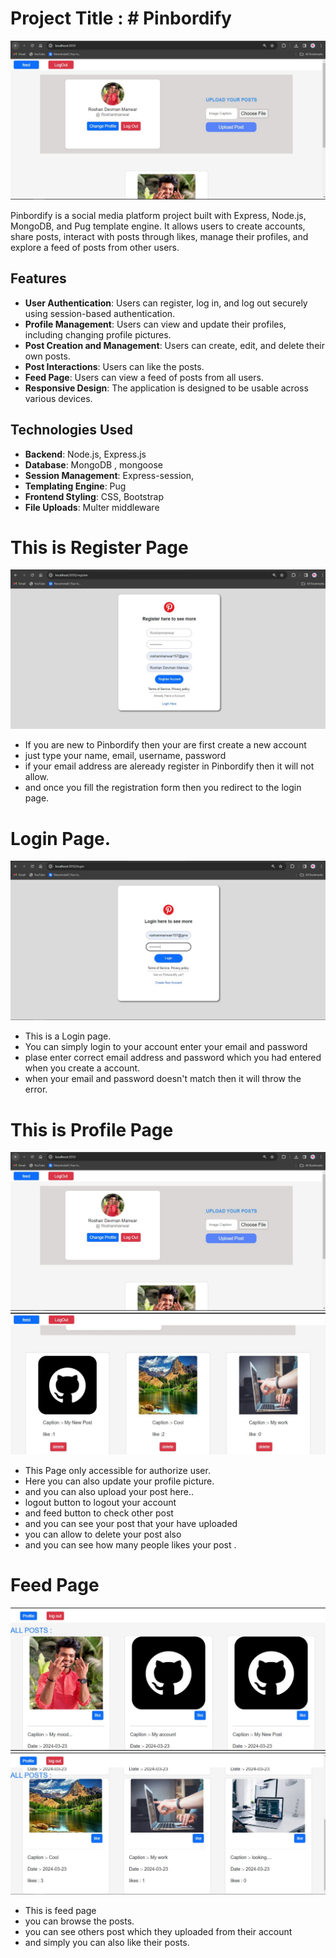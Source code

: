 # Project Title  : # Pinbordify
<img src="https://github.com/Roshanmanwar/Pinboardify/blob/main/Screenshots/profile.JPG"/>

Pinbordify is a social media platform project built with Express, Node.js, MongoDB, and Pug template engine. It allows users to create accounts, share posts, interact with posts through likes, manage their profiles, and explore a feed of posts from other users.

## Features

- **User Authentication**: Users can register, log in, and log out securely using session-based authentication.
- **Profile Management**: Users can view and update their profiles, including changing profile pictures.
- **Post Creation and Management**: Users can create, edit, and delete their own posts.
- **Post Interactions**: Users can like  the posts.
- **Feed Page**: Users can view a feed of posts from all users.
- **Responsive Design**: The application is designed to be usable across various devices.

## Technologies Used

- **Backend**: Node.js, Express.js
- **Database**: MongoDB , mongoose
- **Session Management**: Express-session, 
- **Templating Engine**: Pug 
- **Frontend Styling**: CSS, Bootstrap 
- **File Uploads**: Multer middleware


# This is Register Page
<img src="https://github.com/Roshanmanwar/Pinboardify/blob/main/Screenshots/register.JPG"/>

-  If you are new to Pinbordify then your are first create a new account
-  just type your name, email, username, password
-  if your email address are aleready register in Pinbordify then it will not allow.
-  and once you fill the registration form then you redirect to the login page.

# Login Page.
<img src="https://github.com/Roshanmanwar/Pinboardify/blob/main/Screenshots/pinbordify-login.JPG"/>

-  This is a Login page.
-  You can simply login to your account enter your email and password
-  plase enter correct email address and password which you had entered when you create a account.
-  when your email and password doesn't match then it will throw the error.


# This is Profile Page
<img src="https://github.com/Roshanmanwar/Pinboardify/blob/main/Screenshots/profile.JPG"/>
<img src="https://github.com/Roshanmanwar/Pinboardify/blob/main/Screenshots/your post.JPG"/>

-  This Page only accessible for authorize user.
-  Here you can also update your profile picture.
-  and you can also upload your post here..
-  logout button  to logout your account
-  and feed button to check other post
-  and you can see your post that your have uploaded
-  you can allow to delete your post also
-  and you can see how many people likes your post .

# Feed Page

<img src="https://github.com/Roshanmanwar/Pinboardify/blob/main/Screenshots/post 1.JPG"/>
<img src="https://github.com/Roshanmanwar/Pinboardify/blob/main/Screenshots/post 2.JPG"/>

-  This is feed page
-  you can browse the posts.
-  you can see others post which they uploaded from their account
-  and simply you can also like their posts.



   



